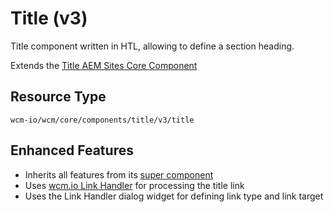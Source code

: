 Title (v3)
====
Title component written in HTL, allowing to define a section heading.

Extends the [Title AEM Sites Core Component][extends-component]

## Resource Type
```
wcm-io/wcm/core/components/title/v3/title
```

## Enhanced Features

* Inherits all features from its [super component][extends-component]
* Uses [wcm.io Link Handler][wcmio-handler-link] for processing the title link
* Uses the Link Handler dialog widget for defining link type and link target

[extends-component]: https://github.com/adobe/aem-core-wcm-components/tree/master/content/src/content/jcr_root/apps/core/wcm/components/title/v3/title
[wcmio-handler-link]: https://wcm.io/handler/link/
